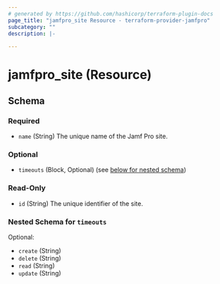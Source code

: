 ```yaml
---
# generated by https://github.com/hashicorp/terraform-plugin-docs
page_title: "jamfpro_site Resource - terraform-provider-jamfpro"
subcategory: ""
description: |-
  
---
```


# jamfpro_site (Resource)





<!-- schema generated by tfplugindocs -->
## Schema

### Required

- `name` (String) The unique name of the Jamf Pro site.

### Optional

- `timeouts` (Block, Optional) (see [below for nested schema](#nestedblock--timeouts))

### Read-Only

- `id` (String) The unique identifier of the site.

<a id="nestedblock--timeouts"></a>
### Nested Schema for `timeouts`

Optional:

- `create` (String)
- `delete` (String)
- `read` (String)
- `update` (String)

